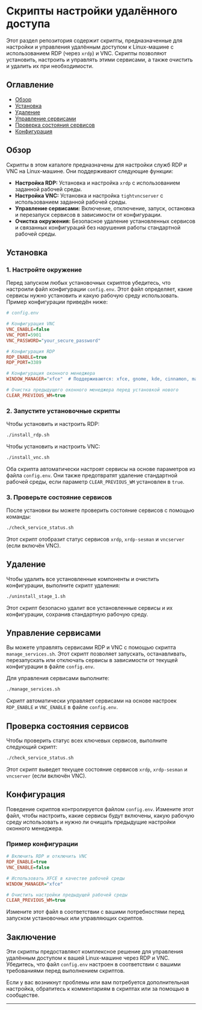 # Скрипты настройки удалённого доступа

Этот раздел репозитория содержит скрипты, предназначенные для настройки и управления удалённым доступом к Linux-машине с использованием RDP (через `xrdp`) и VNC. Скрипты позволяют установить, настроить и управлять этими сервисами, а также очистить и удалить их при необходимости.

## Оглавление

- [Обзор](#обзор)
- [Установка](#установка)
- [Удаление](#удаление)
- [Управление сервисами](#управление-сервисами)
- [Проверка состояния сервисов](#проверка-состояния-сервисов)
- [Конфигурация](#конфигурация)

## Обзор

Скрипты в этом каталоге предназначены для настройки служб RDP и VNC на Linux-машине. Они поддерживают следующие функции:

- **Настройка RDP:** Установка и настройка `xrdp` с использованием заданной рабочей среды.
- **Настройка VNC:** Установка и настройка `tightvncserver` с использованием заданной рабочей среды.
- **Управление сервисами:** Включение, отключение, запуск, остановка и перезапуск сервисов в зависимости от конфигурации.
- **Очистка окружения:** Безопасное удаление установленных сервисов и связанных конфигураций без нарушения работы стандартной рабочей среды.

## Установка

### 1. Настройте окружение

Перед запуском любых установочных скриптов убедитесь, что настроили файл конфигурации `config.env`. Этот файл определяет, какие сервисы нужно установить и какую рабочую среду использовать. Пример конфигурации приведён ниже:

```ini
# config.env

# Конфигурация VNC
VNC_ENABLE=false
VNC_PORT=5901
VNC_PASSWORD="your_secure_password"

# Конфигурация RDP
RDP_ENABLE=true
RDP_PORT=3389

# Конфигурация оконного менеджера
WINDOW_MANAGER="xfce"  # Поддерживаются: xfce, gnome, kde, cinnamon, mate, mint

# Очистка предыдущего оконного менеджера перед установкой нового
CLEAR_PREVIOUS_WM=true
```

### 2. Запустите установочные скрипты

Чтобы установить и настроить RDP:

```bash
./install_rdp.sh
```

Чтобы установить и настроить VNC:

```bash
./install_vnc.sh
```

Оба скрипта автоматически настроят сервисы на основе параметров из файла `config.env`. Они также предотвратят удаление стандартной рабочей среды, если параметр `CLEAR_PREVIOUS_WM` установлен в `true`.

### 3. Проверьте состояние сервисов

После установки вы можете проверить состояние сервисов с помощью команды:

```bash
./check_service_status.sh
```

Этот скрипт отобразит статус сервисов `xrdp`, `xrdp-sesman` и `vncserver` (если включён VNC).

## Удаление

Чтобы удалить все установленные компоненты и очистить конфигурации, выполните скрипт удаления:

```bash
./uninstall_stage_1.sh
```

Этот скрипт безопасно удалит все установленные сервисы и их конфигурации, сохранив стандартную рабочую среду.

## Управление сервисами

Вы можете управлять сервисами RDP и VNC с помощью скрипта `manage_services.sh`. Этот скрипт позволяет запускать, останавливать, перезапускать или отключать сервисы в зависимости от текущей конфигурации в файле `config.env`.

Для управления сервисами выполните:

```bash
./manage_services.sh
```

Скрипт автоматически управляет сервисами на основе настроек `RDP_ENABLE` и `VNC_ENABLE` в файле `config.env`.

## Проверка состояния сервисов

Чтобы проверить статус всех ключевых сервисов, выполните следующий скрипт:

```bash
./check_service_status.sh
```

Этот скрипт выведет текущее состояние сервисов `xrdp`, `xrdp-sesman` и `vncserver` (если включён VNC).

## Конфигурация

Поведение скриптов контролируется файлом `config.env`. Измените этот файл, чтобы настроить, какие сервисы будут включены, какую рабочую среду использовать и нужно ли очищать предыдущие настройки оконного менеджера.

### Пример конфигурации

```ini
# Включить RDP и отключить VNC
RDP_ENABLE=true
VNC_ENABLE=false

# Использовать XFCE в качестве рабочей среды
WINDOW_MANAGER="xfce"

# Очистить настройки предыдущей рабочей среды
CLEAR_PREVIOUS_WM=true
```

Измените этот файл в соответствии с вашими потребностями перед запуском установочных или управляющих скриптов.

## Заключение

Эти скрипты предоставляют комплексное решение для управления удалённым доступом к вашей Linux-машине через RDP и VNC. Убедитесь, что файл `config.env` настроен в соответствии с вашими требованиями перед выполнением скриптов.

Если у вас возникнут проблемы или вам потребуется дополнительная настройка, обратитесь к комментариям в скриптах или за помощью в сообществе.

---